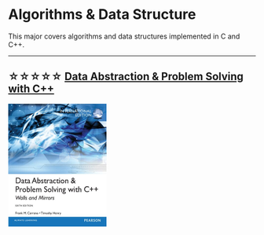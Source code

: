 # Algorithms & Data Structure

This major covers algorithms and data structures implemented in C and C++.

- - -

## ☆☆☆☆☆ [Data Abstraction & Problem Solving with C++](https://www.amazon.com/Data-Abstraction-Problem-Solving-Mirrors/dp/0134463978/ref=mp_s_a_1_1?crid=1P1O9SY7IW0TY&keywords=data+Abstraction+with+c%2B%2B&qid=1656491132&sprefix=data+abstraction+with+c%2Caps%2C833&sr=8-1)
<img alt="9780273768418" src="covers/9780273768418.jpg" width="200"/>


